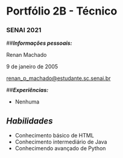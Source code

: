 # Portfólio 2B - Técnico
### SENAI 2021

##<i><b>Informações pessoais:</b></i>

Renan Machado

9 de janeiro de 2005

renan_p_machado@estudante.sc.senai.br

##<i><b>Experiências:</b></i>

- Nenhuma

## <i><b>Habilidades</b></i>

- Conhecimento básico de HTML
- Conhecimento intermediário de Java
- Conhecimendo avançado de Python
